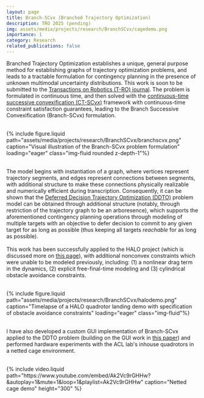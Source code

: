 ```yaml
---
layout: page
title: Branch-SCvx (Branched Trajectory Optimization)
description: TRO 2025 (pending)
img: assets/media/projects/research/BranchSCvx/cagedemo.png
importance: 1
category: Research
related_publications: false
---
```


Branched Trajectory Optimization establishes a unique, general purpose method for establishing graphs of trajectory optimization problems, and leads to a tractable formulation for contingency planning in the presence of unknown multimodal uncertainty distributions. This work is soon to be submitted to the [Transactions on Robotics (T-RO) journal](https://www.ieee-ras.org/publications/t-ro). The problem is formulated in continuous time, and then solved with the [continuous-time successive convexification (CT-SCvx)](https://arxiv.org/abs/2404.16826) framework with continuous-time constraint satisfaction guarantees, leading to the Branch Successive Convexification (Branch-SCvx) formulation.

<div class="row">
    <div class="col-md mt-3 mt-md-0">&nbsp;</div> <!-- empty space -->
    <div class="col-md-9 mt-3 mt-md-0">
        {% include figure.liquid 
            path="assets/media/projects/research/BranchSCvx/branchscvx.png"
            caption="Visual illustration of the Branch-SCvx problem formulation"
            loading="eager" class="img-fluid rounded z-depth-1"%}
    </div>
    <div class="col-md mt-3 mt-md-0">&nbsp;</div> <!-- empty space -->
</div>

The model begins with instantiation of a graph, where vertices represent trajectory segments, and edges represent connections between segments, with additional structure to make these connections physically realizable and numerically efficient during transcription. Consequently, it can be shown that the [Deferred Decision Trajectory Optimization (DDTO)](https://arc.aiaa.org/doi/abs/10.2514/6.2022-1583) problem model can be obtained through additional structure (notably, through restriction of the trajectory graph to be an arboresence), which supports the aforementioned contingency planning operations through modeling of multiple targets with an objective to defer decision to commit to any given target for as long as possible (thus keeping all targets *reachable* for as long as possible).
<br/><br/>
This work has been successfully applied to the HALO project (which is discussed more on [this page](https://bucknercsamuel.github.io/projects/HALO/)), with additional nonconvex constraints which were unable to be modeled previously, including: (1) a nonlinear drag term in the dynamics, (2) explicit free-final-time modeling and (3) cylindrical obstacle avoidance constraints.

<div class="row">
    <div class="col-md mt-3 mt-md-0">&nbsp;</div> <!-- empty space -->
    <div class="col-md-9 mt-3 mt-md-0">
        {% include figure.liquid 
            path="assets/media/projects/research/BranchSCvx/halodemo.png"
            caption="Timelapse of a HALO quadrotor landing demo with specification of obstacle avoidance constraints"
            loading="eager" class="img-fluid"%}
    </div>
    <div class="col-md mt-3 mt-md-0">&nbsp;</div> <!-- empty space -->
</div>

I have also developed a custom GUI implementation of Branch-SCvx applied to the DDTO problem (building on the GUI work in [this paper](https://www.researchgate.net/publication/362626122_Visual_Modeling_System_for_Optimization-Based_Real-Time_Trajectory_Planning_for_Autonomous_Aerial_Drones)) and performed hardware experiments with the ACL lab's inhouse quadrotors in a netted cage environment.

<div class="row">
    <div class="col-md mt-3 mt-md-0">&nbsp;</div> <!-- empty space -->
    <div class="col-md-9 mt-3 mt-md-0">
        {% include video.liquid 
            path="https://www.youtube.com/embed/Ak2Vc9rGHHw?&autoplay=1&mute=1&loop=1&playlist=Ak2Vc9rGHHw" 
            caption="Netted cage demo" 
            height="300" %}
    </div>
    <div class="col-md mt-3 mt-md-0">&nbsp;</div> <!-- empty space -->
</div>
